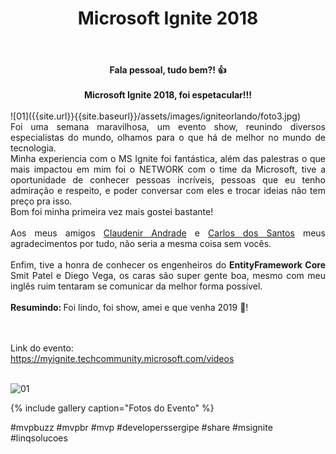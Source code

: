 ﻿---
title: "Microsoft Ignite 2018"
comments: true
excerpt_separator: "Ler mais"
categories:
  - Evento
gallery:
  - url: /assets/images/igniteorlando/foto1.jpg
    image_path: /assets/images/igniteorlando/foto1.jpg
    alt: "Microsoft Ignite 2018"
  - url: /assets/images/igniteorlando/foto2.jpg
    image_path: /assets/images/igniteorlando/foto2.jpg
    alt: "Microsoft Ignite 2018"
  - url: /assets/images/igniteorlando/foto3.jpg
    image_path: /assets/images/igniteorlando/foto3.jpg
    alt: "Microsoft Ignite 2018"
  - url: /assets/images/igniteorlando/foto4.jpg
    image_path: /assets/images/igniteorlando/foto4.jpg
    alt: "Microsoft Ignite 2018"
  - url: /assets/images/igniteorlando/foto5.jpg
    image_path: /assets/images/igniteorlando/foto5.jpg
    alt: "Microsoft Ignite 2018"
  - url: /assets/images/igniteorlando/foto6.jpg
    image_path: /assets/images/igniteorlando/foto6.jpg
    alt: "Microsoft Ignite 2018"
  - url: /assets/images/igniteorlando/foto7.jpg
    image_path: /assets/images/igniteorlando/foto7.jpg
    alt: "Microsoft Ignite 2018"
  - url: /assets/images/igniteorlando/foto8.jpg
    image_path: /assets/images/igniteorlando/foto8.jpg
    alt: "Microsoft Ignite 2018"
  - url: /assets/images/igniteorlando/foto9.jpg
    image_path: /assets/images/igniteorlando/foto9.jpg
    alt: "Microsoft Ignite 2018"
  - url: /assets/images/igniteorlando/foto11.jpg
    image_path: /assets/images/igniteorlando/foto11.jpg
    alt: "Microsoft Ignite 2018"
  - url: /assets/images/igniteorlando/foto12.jpg
    image_path: /assets/images/igniteorlando/foto12.jpg
    alt: "Microsoft Ignite 2018"
  - url: /assets/images/igniteorlando/foto13.jpg
    image_path: /assets/images/igniteorlando/foto13.jpg
    alt: "Microsoft Ignite 2018"
  - url: /assets/images/igniteorlando/foto14.jpg
    image_path: /assets/images/igniteorlando/foto14.jpg
    alt: "Microsoft Ignite 2018"
  - url: /assets/images/igniteorlando/foto15.jpg
    image_path: /assets/images/igniteorlando/foto15.jpg
    alt: "Microsoft Ignite 2018"
  - url: /assets/images/igniteorlando/foto16.jpg
    image_path: /assets/images/igniteorlando/foto16.jpg
    alt: "Microsoft Ignite 2018"
  - url: /assets/images/igniteorlando/foto17.jpg
    image_path: /assets/images/igniteorlando/foto17.jpg
    alt: "Microsoft Ignite 2018" 
  - url: /assets/images/igniteorlando/foto18.jpg
    image_path: /assets/images/igniteorlando/foto18.jpg
    alt: "Microsoft Ignite 2018"
  - url: /assets/images/igniteorlando/foto19.jpg
    image_path: /assets/images/igniteorlando/foto19.jpg
    alt: "Microsoft Ignite 2018"
  - url: /assets/images/igniteorlando/foto20.jpg
    image_path: /assets/images/igniteorlando/foto20.jpg
    alt: "Microsoft Ignite 2018"
  - url: /assets/images/igniteorlando/foto21.jpg
    image_path: /assets/images/igniteorlando/foto21.jpg
    alt: "Microsoft Ignite 2018"
  - url: /assets/images/igniteorlando/foto22.jpg
    image_path: /assets/images/igniteorlando/foto22.jpg
    alt: "Microsoft Ignite 2018"
  - url: /assets/images/igniteorlando/foto24.jpg
    image_path: /assets/images/igniteorlando/foto24.jpg
    alt: "Microsoft Ignite 2018"
  - url: /assets/images/igniteorlando/foto25.jpg
    image_path: /assets/images/igniteorlando/foto25.jpg
    alt: "Microsoft Ignite 2018"
  - url: /assets/images/igniteorlando/foto26.jpg
    image_path: /assets/images/igniteorlando/foto26.jpg
    alt: "Microsoft Ignite 2018"
  - url: /assets/images/igniteorlando/foto27.jpg
    image_path: /assets/images/igniteorlando/foto27.jpg
    alt: "Microsoft Ignite 2018"
  - url: /assets/images/igniteorlando/foto28.jpg
    image_path: /assets/images/igniteorlando/foto28.jpg
    alt: "Microsoft Ignite 2018"
  - url: /assets/images/igniteorlando/foto29.jpg
    image_path: /assets/images/igniteorlando/foto29.jpg
    alt: "Microsoft Ignite 2018"
  - url: /assets/images/igniteorlando/foto30.jpg
    image_path: /assets/images/igniteorlando/foto30.jpg
    alt: "Microsoft Ignite 2018"
  - url: /assets/images/igniteorlando/foto31.jpg
    image_path: /assets/images/igniteorlando/foto31.jpg
    alt: "Microsoft Ignite 2018"
  - url: /assets/images/igniteorlando/foto33.jpg
    image_path: /assets/images/igniteorlando/foto33.jpg
    alt: "Microsoft Ignite 2018"
  - url: /assets/images/igniteorlando/foto34.jpg
    image_path: /assets/images/igniteorlando/foto34.jpg
    alt: "Microsoft Ignite 2018"
  - url: /assets/images/igniteorlando/foto35.jpg
    image_path: /assets/images/igniteorlando/foto35.jpg
    alt: "Microsoft Ignite 2018"
  - url: /assets/images/igniteorlando/foto36.jpg
    image_path: /assets/images/igniteorlando/foto36.jpg
    alt: "Microsoft Ignite 2018"
  - url: /assets/images/igniteorlando/foto37.jpg
    image_path: /assets/images/igniteorlando/foto37.jpg
    alt: "Microsoft Ignite 2018"
  - url: /assets/images/igniteorlando/foto38.jpg
    image_path: /assets/images/igniteorlando/foto38.jpg
    alt: "Microsoft Ignite 2018"
  - url: /assets/images/igniteorlando/foto40.jpg
    image_path: /assets/images/igniteorlando/foto40.jpg
    alt: "Microsoft Ignite 2018"
  - url: /assets/images/igniteorlando/foto41.jpg
    image_path: /assets/images/igniteorlando/foto41.jpg
    alt: "Microsoft Ignite 2018"
  - url: /assets/images/igniteorlando/foto42.jpg
    image_path: /assets/images/igniteorlando/foto42.jpg
    alt: "Microsoft Ignite 2018"
  - url: /assets/images/igniteorlando/foto44.jpg
    image_path: /assets/images/igniteorlando/foto44.jpg
    alt: "Microsoft Ignite 2018"
  - url: /assets/images/igniteorlando/foto46.jpg
    image_path: /assets/images/igniteorlando/foto46.jpg
    alt: "Microsoft Ignite 2018"
  - url: /assets/images/igniteorlando/foto47.jpg
    image_path: /assets/images/igniteorlando/foto47.jpg
    alt: "Microsoft Ignite 2018"
  - url: /assets/images/igniteorlando/foto48.jpg
    image_path: /assets/images/igniteorlando/foto48.jpg
    alt: "Microsoft Ignite 2018"
  - url: /assets/images/igniteorlando/foto49.jpg
    image_path: /assets/images/igniteorlando/foto49.jpg
    alt: "Microsoft Ignite 2018"
  - url: /assets/images/igniteorlando/foto51.jpg
    image_path: /assets/images/igniteorlando/foto51.jpg
    alt: "Microsoft Ignite 2018"
  - url: /assets/images/igniteorlando/foto52.jpg
    image_path: /assets/images/igniteorlando/foto52.jpg
    alt: "Microsoft Ignite 2018"
  - url: /assets/images/igniteorlando/foto53.jpg
    image_path: /assets/images/igniteorlando/foto53.jpg
    alt: "Microsoft Ignite 2018"
  - url: /assets/images/igniteorlando/foto54.jpg
    image_path: /assets/images/igniteorlando/foto54.jpg
    alt: "Microsoft Ignite 2018"
  - url: /assets/images/igniteorlando/foto55.jpg
    image_path: /assets/images/igniteorlando/foto55.jpg
    alt: "Microsoft Ignite 2018"
  - url: /assets/images/igniteorlando/foto56.jpg
    image_path: /assets/images/igniteorlando/foto56.jpg
    alt: "Microsoft Ignite 2018"
  - url: /assets/images/igniteorlando/foto57.jpg
    image_path: /assets/images/igniteorlando/foto57.jpg
    alt: "Microsoft Ignite 2018"
  - url: /assets/images/igniteorlando/foto58.jpg
    image_path: /assets/images/igniteorlando/foto58.jpg
    alt: "Microsoft Ignite 2018"
  - url: /assets/images/igniteorlando/foto59.jpg
    image_path: /assets/images/igniteorlando/foto59.jpg
    alt: "Microsoft Ignite 2018"
  - url: /assets/images/igniteorlando/foto61.jpg
    image_path: /assets/images/igniteorlando/foto61.jpg
    alt: "Microsoft Ignite 2018"
  - url: /assets/images/igniteorlando/foto62.jpg
    image_path: /assets/images/igniteorlando/foto62.jpg
    alt: "Microsoft Ignite 2018"
  - url: /assets/images/igniteorlando/foto63.jpg
    image_path: /assets/images/igniteorlando/foto63.jpg
    alt: "Microsoft Ignite 2018" 
---

<center><strong>Fala pessoal, tudo bem?! 👍 </strong></center> <br>
<center><strong>Microsoft Ignite 2018, foi espetacular!!! </strong></center> <br>
![01]({{site.url}}{{site.baseurl}}/assets/images/igniteorlando/foto3.jpg)
<div style="text-align: justify;">
Foi uma semana maravilhosa, um evento show, reunindo diversos especialistas do mundo, olhamos para o que há de melhor no mundo de tecnologia.
<br>
Minha experiencia com o MS Ignite foi fantástica, além das palestras o que mais impactou em mim foi o NETWORK com o time da Microsoft, tive a oportunidade de conhecer pessoas incríveis, pessoas que eu tenho admiração e respeito, e poder conversar com eles e trocar ideias não tem preço pra isso.
<br> 
Bom foi minha primeira vez mais gostei bastante!
<br><br> 
Aos meus amigos <a href="https://www.linkedin.com/in/claudenirandrade/" target="_black">Claudenir Andrade</a> e <a href="https://www.linkedin.com/in/cdssoftware/" target="_black">Carlos dos Santos</a> meus agradecimentos por tudo, não seria a mesma coisa sem vocês.
<br><br>
Enfim, tive a honra de conhecer os engenheiros do <strong>EntityFramework Core </strong>  Smit Patel e Diego Vega, os caras são super gente boa, mesmo com meu inglês ruim tentaram se comunicar da melhor forma possível.
<br><br>
<strong>Resumindo: </strong> Foi lindo, foi show, amei e que venha 2019 💚!
 
<br><br>
Link do evento:<br>
<a href="https://myignite.techcommunity.microsoft.com/videos" target="_black">https://myignite.techcommunity.microsoft.com/videos</a>
<br> 
<br>
</div>  

![01]({{site.url}}{{site.baseurl}}/assets/images/igniteorlando/foto1.jpg) 

{% include gallery caption="Fotos do Evento" %}

 #mvpbuzz #mvpbr #mvp #developerssergipe #share #msignite #linqsolucoes<br><br>
